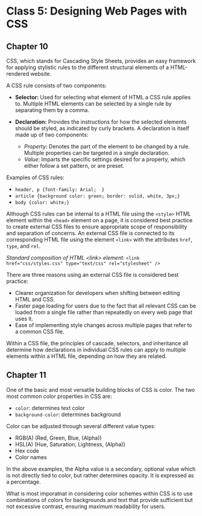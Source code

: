 # Class 5: Designing Web Pages with CSS

## Chapter 10

CSS, which stands for Cascading Style Sheets, provides an easy framework for applying stylistic rules to the different structural elements of a HTML-rendered website.

A CSS rule consists of two components:

- **Selector:** Used for selecting what element of HTML a CSS rule applies to. Multiple HTML elements can be selected by a single rule by separating them by a comma.
- **Declaration:** Provides the instructions for how the selected elements should be styled, as indicated by curly brackets. A declaration is itself made up of two components:

  - _Property:_ Denotes the part of the element to be changed by a rule. Multiple properties can be targeted in a single declaration.
  - _Value:_ Imparts the specific settings desired for a property, which either follow a set pattern, or are preset.

Examples of CSS rules:

- `header, p {font-family: Arial;  }`
- `article {background color: green; border: solid, white, 3px;}`
- `body {color: white;}`

Although CSS rules can be internal to a HTML file using the `<style>` HTML element within the `<head>` element on a page, it is considered best practice to create external CSS files to ensure appropriate scope of responsibility and separation of concerns. An external CSS file is connected to its corresponding HTML file using the element `<link>` with the attributes `href`, `type`, and `rel`.

_Standard composition of HTML &lt;link&gt; element:_
`<link href="css/styles.css" type="text/css" rel="stylesheet" />`

There are three reasons using an external CSS file is considered best practice:

- Clearer organization for developers when shifting between editing HTML and CSS.
- Faster page loading for users due to the fact that all relevant CSS can be loaded from a single file rather than repeatedly on every web page that uses it.
- Ease of implementing style changes across multiple pages that refer to a common CSS file.

Within a CSS file, the principles of cascade, selectors, and inheritance all determine how declarations in individual CSS rules can apply to multiple elements within a HTML file, depending on how they are related.

## Chapter 11

One of the basic and most versatile building blocks of CSS is color. The two most common color properties in CSS are:

- `color`: determines text color
- `background-color`: determines background

Color can be adjusted through several different value types:

- RGB(A) (Red, Green, Blue, (Alpha))
- HSL(A) (Hue, Saturation, Lightness, (Alpha))
- Hex code
- Color names

In the above examples, the Alpha value is a secondary, optional value which is not directly tied to color, but rather determines opacity. It is expressed as a percentage.

What is most imporatnat in considering color schemes within CSS is to use combinations of colors for backgrounds and text that provide sufficient but not excessive contrast, ensuring maximum readability for users.
